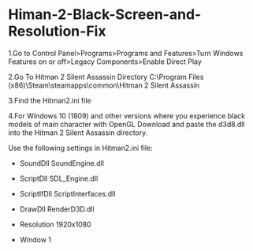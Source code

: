 # Himan-2-Black-Screen-and-Resolution-Fix

1.Go to Control Panel>Programs>Programs and Features>Turn Windows Features on or off>Legacy Components>Enable Direct Play

2.Go To Hitman 2 Silent Assassin Directory C:\Program Files (x86)\Steam\steamapps\common\Hitman 2 Silent Assassin

3.Find the Hitman2.ini file

4.For Windows 10 (1809) and other versions where you experience black models of main character with OpenGL
Download and paste the d3d8.dll into the Hitman 2 Silent Assassin directory.

Use the following settings in Hitman2.ini file:

* SoundDll SoundEngine.dll
* ScriptDll SDL_Engine.dll
* ScriptIfDll ScriptInterfaces.dll
* DrawDll RenderD3D.dll

* Resolution 1920x1080
* Window 1



